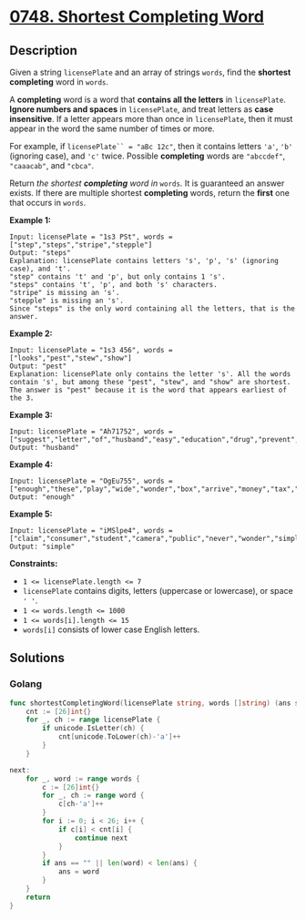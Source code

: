 # [0748. Shortest Completing Word](https://leetcode-cn.com/problems/shortest-completing-word/)



## Description



Given a string `licensePlate` and an array of strings `words`, find the **shortest completing** word in `words`.

A **completing** word is a word that **contains all the letters** in `licensePlate`. **Ignore numbers and spaces** in `licensePlate`, and treat letters as **case insensitive**. If a letter appears more than once in `licensePlate`, then it must appear in the word the same number of times or more.

For example, if `licensePlate`` = "aBc 12c"`, then it contains letters `'a'`, `'b'` (ignoring case), and `'c'` twice. Possible **completing** words are `"abccdef"`, `"caaacab"`, and `"cbca"`.

Return *the shortest **completing** word in* `words`*.* It is guaranteed an answer exists. If there are multiple shortest **completing** words, return the **first** one that occurs in `words`.

 

**Example 1:**

```
Input: licensePlate = "1s3 PSt", words = ["step","steps","stripe","stepple"]
Output: "steps"
Explanation: licensePlate contains letters 's', 'p', 's' (ignoring case), and 't'.
"step" contains 't' and 'p', but only contains 1 's'.
"steps" contains 't', 'p', and both 's' characters.
"stripe" is missing an 's'.
"stepple" is missing an 's'.
Since "steps" is the only word containing all the letters, that is the answer.
```

**Example 2:**

```
Input: licensePlate = "1s3 456", words = ["looks","pest","stew","show"]
Output: "pest"
Explanation: licensePlate only contains the letter 's'. All the words contain 's', but among these "pest", "stew", and "show" are shortest. The answer is "pest" because it is the word that appears earliest of the 3.
```

**Example 3:**

```
Input: licensePlate = "Ah71752", words = ["suggest","letter","of","husband","easy","education","drug","prevent","writer","old"]
Output: "husband"
```

**Example 4:**

```
Input: licensePlate = "OgEu755", words = ["enough","these","play","wide","wonder","box","arrive","money","tax","thus"]
Output: "enough"
```

**Example 5:**

```
Input: licensePlate = "iMSlpe4", words = ["claim","consumer","student","camera","public","never","wonder","simple","thought","use"]
Output: "simple"
```

 

**Constraints:**

- `1 <= licensePlate.length <= 7`
- `licensePlate` contains digits, letters (uppercase or lowercase), or space `' '`.
- `1 <= words.length <= 1000`
- `1 <= words[i].length <= 15`
- `words[i]` consists of lower case English letters.





## Solutions

<!-- tabs:start -->

### **Golang**

```go
func shortestCompletingWord(licensePlate string, words []string) (ans string) {
    cnt := [26]int{}
    for _, ch := range licensePlate {
        if unicode.IsLetter(ch) {
            cnt[unicode.ToLower(ch)-'a']++
        }
    }

next:
    for _, word := range words {
        c := [26]int{}
        for _, ch := range word {
            c[ch-'a']++
        }
        for i := 0; i < 26; i++ {
            if c[i] < cnt[i] {
                continue next
            }
        }
        if ans == "" || len(word) < len(ans) {
            ans = word
        }
    }
    return
}
```

<!-- tabs:end -->
